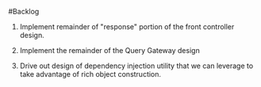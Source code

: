 #Backlog

1. Implement remainder of "response" portion of the front controller design.

2. Implement the remainder of the Query Gateway design

3. Drive out design of dependency injection utility that we can leverage to take advantage of rich object construction.
